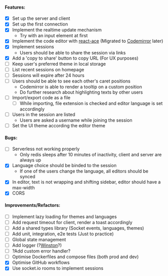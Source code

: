 #### Features:

- [x] Set up the server and client
- [x] Set up the first connection
- [x] Implement the realtime update mechanism
  - Try with an input element at first
- [x] Implement the code editor with [react-ace](https://securingsincity.github.io/react-ace/) (Migrated to [Codemirror](https://uiwjs.github.io/react-codemirror/) later)
- [x] Implement sessions
  - Users should be able to share the session via links
- [x] Add a 'copy to share' button to copy URL (For UX purposes)
- [ ] Keep user's preferred theme in local storage
- [ ] List recent sessions on homepage
- [ ] Sessions will expire after 24 hours
- [ ] Users should be able to see each other's caret positions
  - Codemirror is able to render a tooltip on a custom position
  - Do further research about highlighting texts by other users
- [ ] Import/export code as a file
  - [ ] While importing, file extension is checked and editor language is set accordingly
- [ ] Users in the session are listed
  - Users are asked a username while joining the session
- [ ] Set the UI theme according the editor theme

#### Bugs:

- [ ] Serverless not working properly
  - Only redis sleeps after 10 minutes of inactivity, client and server are always up
- [x] Language choice should be binded to the session
  - If one of the users change the language, all editors should be synced
- [x] In editor, text is not wrapping and shifting sidebar, editor should have a max-width
- [x] CORS

#### Improvements/Refactors:

- [ ] Implement lazy loading for themes and languages
- [ ] Add request timeout for client, render a toast accordingly
- [ ] Add a shared types library (Socket events, languages, themes)
- [ ] Add unit, integration, e2e tests (Just to practice)
- [ ] Global state management
- [ ] Add logger (?[Winston](https://github.com/winstonjs/winston)?)
- [ ] ?Add custom error handler?
- [ ] Optimise Dockerfiles and compose files (both prod and dev)
- [x] Optimise GitHub workflows
- [x] Use socket.io rooms to implement sessions
